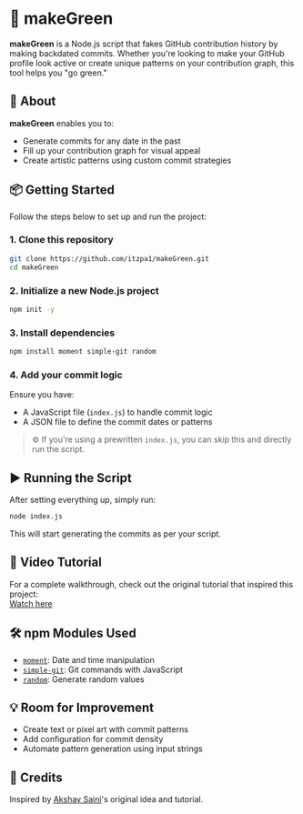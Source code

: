# 🌿 makeGreen

**makeGreen** is a Node.js script that fakes GitHub contribution history by making backdated commits. Whether you're looking to make your GitHub profile look active or create unique patterns on your contribution graph, this tool helps you "go green."

## 🚀 About

**makeGreen** enables you to:
- Generate commits for any date in the past
- Fill up your contribution graph for visual appeal
- Create artistic patterns using custom commit strategies

## 📦 Getting Started

Follow the steps below to set up and run the project:

### 1. Clone this repository

```bash
git clone https://github.com/itzpa1/makeGreen.git
cd makeGreen
```

### 2. Initialize a new Node.js project

```bash
npm init -y
```

### 3. Install dependencies

```bash
npm install moment simple-git random
```

### 4. Add your commit logic

Ensure you have:
- A JavaScript file (`index.js`) to handle commit logic
- A JSON file to define the commit dates or patterns

> ⚙️ If you're using a prewritten `index.js`, you can skip this and directly run the script.

## ▶️ Running the Script

After setting everything up, simply run:

```bash
node index.js
```

This will start generating the commits as per your script.

## 🎥 Video Tutorial

For a complete walkthrough, check out the original tutorial that inspired this project:  
[Watch here](https://youtu.be/LlkcvvGbs9I?si=GrgM1pTpSl42Q4JD)

## 🛠️ npm Modules Used

- [`moment`](https://www.npmjs.com/package/moment): Date and time manipulation
- [`simple-git`](https://www.npmjs.com/package/simple-git): Git commands with JavaScript
- [`random`](https://www.npmjs.com/package/random): Generate random values

## 💡 Room for Improvement

- Create text or pixel art with commit patterns
- Add configuration for commit density
- Automate pattern generation using input strings

## 🙌 Credits

Inspired by [Akshay Saini](https://github.com/akshaymarch7)'s original idea and tutorial.
